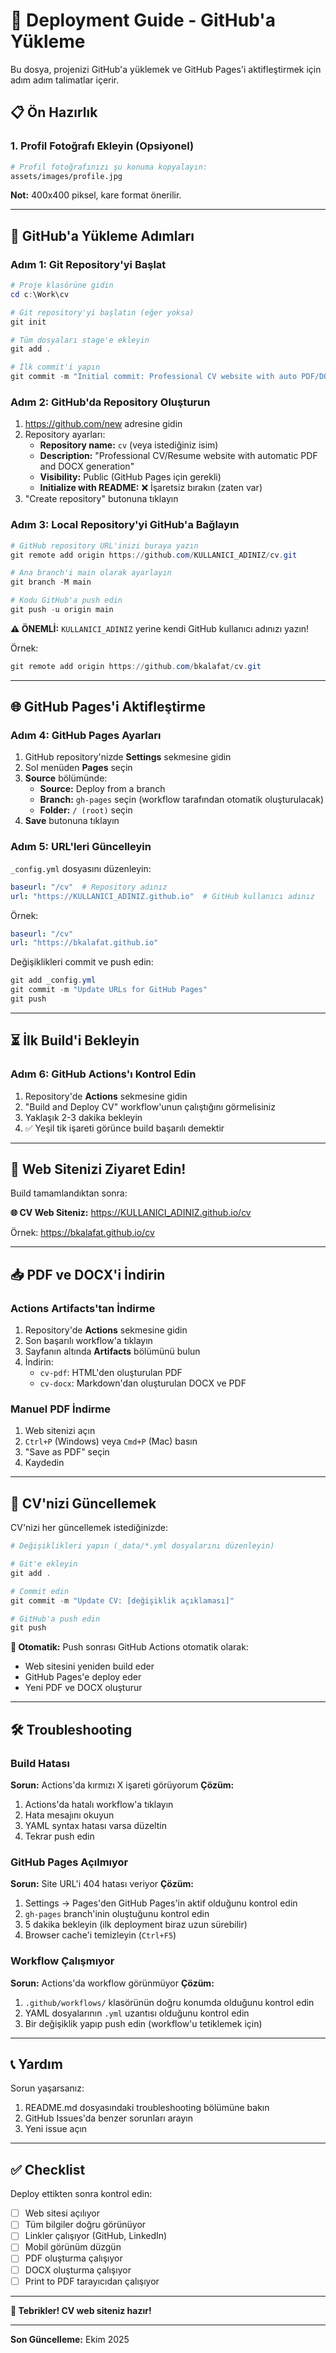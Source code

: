 # 🎉 Deployment Guide - GitHub'a Yükleme

Bu dosya, projenizi GitHub'a yüklemek ve GitHub Pages'i aktifleştirmek için adım adım talimatlar içerir.

## 📋 Ön Hazırlık

### 1. Profil Fotoğrafı Ekleyin (Opsiyonel)
```bash
# Profil fotoğrafınızı şu konuma kopyalayın:
assets/images/profile.jpg
```
**Not:** 400x400 piksel, kare format önerilir.

---

## 🚀 GitHub'a Yükleme Adımları

### Adım 1: Git Repository'yi Başlat
```powershell
# Proje klasörüne gidin
cd c:\Work\cv

# Git repository'yi başlatın (eğer yoksa)
git init

# Tüm dosyaları stage'e ekleyin
git add .

# İlk commit'i yapın
git commit -m "Initial commit: Professional CV website with auto PDF/DOCX generation"
```

### Adım 2: GitHub'da Repository Oluşturun
1. https://github.com/new adresine gidin
2. Repository ayarları:
   - **Repository name:** `cv` (veya istediğiniz isim)
   - **Description:** "Professional CV/Resume website with automatic PDF and DOCX generation"
   - **Visibility:** Public (GitHub Pages için gerekli)
   - **Initialize with README:** ❌ İşaretsiz bırakın (zaten var)
3. "Create repository" butonuna tıklayın

### Adım 3: Local Repository'yi GitHub'a Bağlayın
```powershell
# GitHub repository URL'inizi buraya yazın
git remote add origin https://github.com/KULLANICI_ADINIZ/cv.git

# Ana branch'i main olarak ayarlayın
git branch -M main

# Kodu GitHub'a push edin
git push -u origin main
```

**⚠️ ÖNEMLİ:** `KULLANICI_ADINIZ` yerine kendi GitHub kullanıcı adınızı yazın!

Örnek:
```powershell
git remote add origin https://github.com/bkalafat/cv.git
```

---

## 🌐 GitHub Pages'i Aktifleştirme

### Adım 4: GitHub Pages Ayarları
1. GitHub repository'nizde **Settings** sekmesine gidin
2. Sol menüden **Pages** seçin
3. **Source** bölümünde:
   - **Source:** Deploy from a branch
   - **Branch:** `gh-pages` seçin (workflow tarafından otomatik oluşturulacak)
   - **Folder:** `/ (root)` seçin
4. **Save** butonuna tıklayın

### Adım 5: URL'leri Güncelleyin
`_config.yml` dosyasını düzenleyin:

```yaml
baseurl: "/cv"  # Repository adınız
url: "https://KULLANICI_ADINIZ.github.io"  # GitHub kullanıcı adınız
```

Örnek:
```yaml
baseurl: "/cv"
url: "https://bkalafat.github.io"
```

Değişiklikleri commit ve push edin:
```powershell
git add _config.yml
git commit -m "Update URLs for GitHub Pages"
git push
```

---

## ⏳ İlk Build'i Bekleyin

### Adım 6: GitHub Actions'ı Kontrol Edin
1. Repository'de **Actions** sekmesine gidin
2. "Build and Deploy CV" workflow'unun çalıştığını görmelisiniz
3. Yaklaşık 2-3 dakika bekleyin
4. ✅ Yeşil tik işareti görünce build başarılı demektir

---

## 🎊 Web Sitenizi Ziyaret Edin!

Build tamamlandıktan sonra:

**🌐 CV Web Siteniz:** https://KULLANICI_ADINIZ.github.io/cv

Örnek: https://bkalafat.github.io/cv

---

## 📥 PDF ve DOCX'i İndirin

### Actions Artifacts'tan İndirme
1. Repository'de **Actions** sekmesine gidin
2. Son başarılı workflow'a tıklayın
3. Sayfanın altında **Artifacts** bölümünü bulun
4. İndirin:
   - `cv-pdf`: HTML'den oluşturulan PDF
   - `cv-docx`: Markdown'dan oluşturulan DOCX ve PDF

### Manuel PDF İndirme
1. Web sitenizi açın
2. `Ctrl+P` (Windows) veya `Cmd+P` (Mac) basın
3. "Save as PDF" seçin
4. Kaydedin

---

## 🔄 CV'nizi Güncellemek

CV'nizi her güncellemek istediğinizde:

```powershell
# Değişiklikleri yapın (_data/*.yml dosyalarını düzenleyin)

# Git'e ekleyin
git add .

# Commit edin
git commit -m "Update CV: [değişiklik açıklaması]"

# GitHub'a push edin
git push
```

**🚀 Otomatik:** Push sonrası GitHub Actions otomatik olarak:
- Web sitesini yeniden build eder
- GitHub Pages'e deploy eder
- Yeni PDF ve DOCX oluşturur

---

## 🛠️ Troubleshooting

### Build Hatası
**Sorun:** Actions'da kırmızı X işareti görüyorum
**Çözüm:**
1. Actions'da hatalı workflow'a tıklayın
2. Hata mesajını okuyun
3. YAML syntax hatası varsa düzeltin
4. Tekrar push edin

### GitHub Pages Açılmıyor
**Sorun:** Site URL'i 404 hatası veriyor
**Çözüm:**
1. Settings → Pages'den GitHub Pages'in aktif olduğunu kontrol edin
2. `gh-pages` branch'inin oluştuğunu kontrol edin
3. 5 dakika bekleyin (ilk deployment biraz uzun sürebilir)
4. Browser cache'i temizleyin (`Ctrl+F5`)

### Workflow Çalışmıyor
**Sorun:** Actions'da workflow görünmüyor
**Çözüm:**
1. `.github/workflows/` klasörünün doğru konumda olduğunu kontrol edin
2. YAML dosyalarının `.yml` uzantısı olduğunu kontrol edin
3. Bir değişiklik yapıp push edin (workflow'u tetiklemek için)

---

## 📞 Yardım

Sorun yaşarsanız:
1. README.md dosyasındaki troubleshooting bölümüne bakın
2. GitHub Issues'da benzer sorunları arayın
3. Yeni issue açın

---

## ✅ Checklist

Deploy ettikten sonra kontrol edin:
- [ ] Web sitesi açılıyor
- [ ] Tüm bilgiler doğru görünüyor
- [ ] Linkler çalışıyor (GitHub, LinkedIn)
- [ ] Mobil görünüm düzgün
- [ ] PDF oluşturma çalışıyor
- [ ] DOCX oluşturma çalışıyor
- [ ] Print to PDF tarayıcıdan çalışıyor

---

**🎉 Tebrikler! CV web siteniz hazır!**

---

**Son Güncelleme:** Ekim 2025
